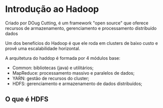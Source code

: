 # Introdução ao Hadoop

Criado por DOug Cutting, é um framework "open source" que oferece recursos de armazenamento, gerenciamento e processamento distribuído dados

Um dos benefícios do Hadoop é que ele roda em clusters de baixo custo e provê uma escalabilidade horizontal.

A arquitetura do haddop é formada por 4 módulos base:

- Common: bibliotecas (java) e utilitários;
- MapReduce: processamento massivo e paralelos de dados;
- YARN: gestão de recursos do cluster;
- HDFS: gerenciamento e armazenamento de dados distribuídos;

## O que é HDFS
